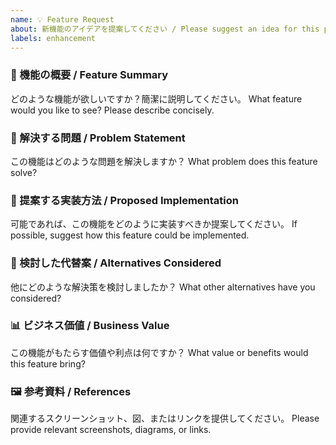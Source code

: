 ```yaml
---
name: 💡 Feature Request
about: 新機能のアイデアを提案してください / Please suggest an idea for this project
labels: enhancement
---
```


### 🎯 機能の概要 / Feature Summary

どのような機能が欲しいですか？簡潔に説明してください。
What feature would you like to see? Please describe concisely.

### 🔎 解決する問題 / Problem Statement

この機能はどのような問題を解決しますか？
What problem does this feature solve?

### 💭 提案する実装方法 / Proposed Implementation

可能であれば、この機能をどのように実装すべきか提案してください。
If possible, suggest how this feature could be implemented.

### 🤔 検討した代替案 / Alternatives Considered

他にどのような解決策を検討しましたか？
What other alternatives have you considered?

### 📊 ビジネス価値 / Business Value

この機能がもたらす価値や利点は何ですか？
What value or benefits would this feature bring?

### 🖼️ 参考資料 / References

関連するスクリーンショット、図、またはリンクを提供してください。
Please provide relevant screenshots, diagrams, or links.
